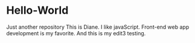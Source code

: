# Hello-World
Just another repository
This is Diane. 
I like javaScript. Front-end web app development is my favorite. 
And this is my edit3 testing.
